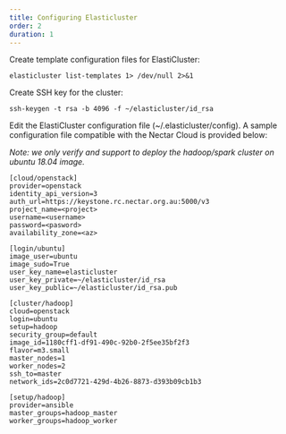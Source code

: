 ```yaml
---
title: Configuring Elasticluster
order: 2
duration: 1
---
```

Create template configuration files for ElastiCluster:
```
elasticluster list-templates 1> /dev/null 2>&1
```

Create SSH key for the cluster:
```
ssh-keygen -t rsa -b 4096 -f ~/elasticluster/id_rsa
```

Edit the ElastiCluster configuration file (~/.elasticluster/config). A sample configuration file compatible with the Nectar Cloud is provided below:

*Note: we only verify and support to deploy the hadoop/spark cluster on ubuntu 18.04 image.*

```
[cloud/openstack]
provider=openstack
identity_api_version=3
auth_url=https://keystone.rc.nectar.org.au:5000/v3
project_name=<project>
username=<username>
password=<pasword>
availability_zone=<az>
 
[login/ubuntu]
image_user=ubuntu
image_sudo=True
user_key_name=elasticluster
user_key_private=~/elasticluster/id_rsa
user_key_public=~/elasticluster/id_rsa.pub
 
[cluster/hadoop]
cloud=openstack
login=ubuntu
setup=hadoop
security_group=default
image_id=1180cff1-df91-490c-92b0-2f5ee35bf2f3
flavor=m3.small
master_nodes=1
worker_nodes=2
ssh_to=master
network_ids=2c0d7721-429d-4b26-8873-d393b09cb1b3
 
[setup/hadoop]
provider=ansible
master_groups=hadoop_master
worker_groups=hadoop_worker
```
